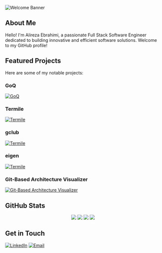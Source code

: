 ![Welcome Banner](https://capsule-render.vercel.app/api?text=Welcome%20to%20My%20GitHub!&animation=fadeIn&type=waving&color=gradient&height=100)

## About Me

Hello! I'm Alireza Ebrahimi, a passionate Full Stack Software Engineer dedicated to building innovative and efficient software solutions. Welcome to my GitHub profile!

## Featured Projects

Here are some of my notable projects:

### GoQ

[![GoQ](https://github-readme-stats.vercel.app/api/pin/?username=alirezaebrahimi5&repo=goq&theme=radical)](https://github.com/alirezaebrahimi5/goq)

### Termile

[![Termile](https://github-readme-stats.vercel.app/api/pin/?username=alirezaebrahimi5&repo=termile&theme=radical)](https://github.com/alirezaebrahimi5/termile)

### gclub

[![Termile](https://github-readme-stats.vercel.app/api/pin/?username=alirezaebrahimi5&repo=gclub&theme=radical)](https://github.com/alirezaebrahimi5/gclub)

### eigen

[![Termile](https://github-readme-stats.vercel.app/api/pin/?username=alirezaebrahimi5&repo=eigen&theme=radical)](https://github.com/alirezaebrahimi5/eigen)

### Git-Based Architecture Visualizer

[![Git-Based Architecture Visualizer](https://github-readme-stats.vercel.app/api/pin/?username=alirezaebrahimi5&repo=Git-Based-Architecture-Visualizer&theme=radical)](https://github.com/alirezaebrahimi5/Git-Based-Architecture-Visualizer)

## GitHub Stats

<div align="center">
  <img src="https://github-profile-summary-cards.vercel.app/api/cards/stats?username=alirezaebrahimi5&theme=radical" />
  <img src="https://github-profile-summary-cards.vercel.app/api/cards/productive-time?username=alirezaebrahimi5&theme=radical&utcOffset=4" />
  <img src="https://github-profile-summary-cards.vercel.app/api/cards/repos-per-language?username=alirezaebrahimi5&theme=radical" />
  <img src="https://github-profile-summary-cards.vercel.app/api/cards/most-commit-language?username=alirezaebrahimi5&theme=radical" />
</div>

## Get in Touch

[![LinkedIn](https://img.shields.io/badge/LinkedIn-Profile-blue?style=flat-square)](https://www.linkedin.com/in/ebrahimi-alireza)
[![Email](https://img.shields.io/badge/Email-Contact-orange?style=flat-square)](mailto:ar.ebrahimi96@gmail.com)

